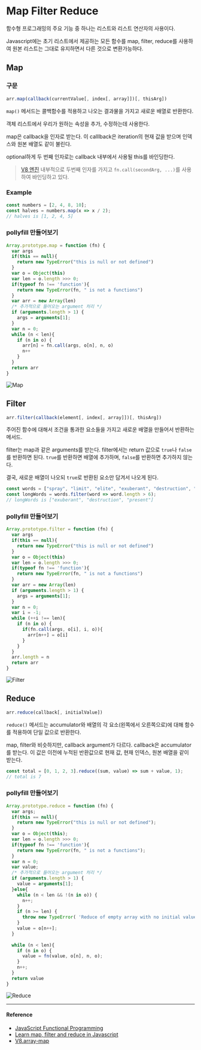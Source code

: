 # Map Filter Reduce

함수형 프로그래밍의 주요 기능 중 하나는 리스트와 리스트 연산자의 사용이다.

Javascript에는 초기 리스트에서 제공하는 모든 함수를 map, filter, reduce를 사용하여 원본 리스트는 그대로 유지하면서 다른 것으로 변환가능하다.

## Map

### 구문

```js
arr.map(callback(currentValue[, index[, array]])[, thisArg])
```

`map()` 메서드는 콜백함수를 적용하고 나오는 결과물을 가지고 새로운 배열로 반환한다.

객체 리스트에서 우리가 원하는 속성을 추가, 수정하는데 사용한다.

map은 callback을 인자로 받는다. 이 calllback은 iteration의 현재 값을 받으며 인덱스와 원본 배열도 같이 불린다.

optional하게 두 번째 인자로는 callback 내부에서 사용될 this를 바인딩한다.

> [V8 엔진](https://github.com/v8/v8/blob/288aaef9ae15605383eb49f38b1df6e1f5d50ffb/src/builtins/array-map.tq#L79) 내부적으로 두번째 인자를 가지고 `fn.call(secondArg, ...)`를 사용하여 바인딩하고 있다.
### Example

```js
const numbers = [2, 4, 8, 10];
const halves = numbers.map(x => x / 2);
// halves is [1, 2, 4, 5]
```

### pollyfill 만들어보기

```js
Array.prototype.map = function (fn) {
  var args
  if(this == null){
    return new TypeError("this is null or not defined")
  }
  var o = Object(this)
  var len = o.length >>> 0;
  if(typeof fn !== 'function'){
    return new TypeError(fn, " is not a functions")
  }
  var arr = new Array(len)
  /* 추가적으로 들어오는 argument 처리 */
  if (arguments.length > 1) {
    args = arguments[1];
  }
  var n = 0;
  while (n < len){
    if (n in o) {
      arr[n] = fn.call(args, o[n], n, o)
      n++
    }
  }
  return arr
}
```

![Map](https://user-images.githubusercontent.com/24274424/71173584-79b45b80-22a6-11ea-813b-ace66fa11bc7.png)

## Filter

```js
arr.filter(callback(element[, index[, array]])[, thisArg])
```

주어진 함수에 대해서 조건을 통과한 요소들을 가지고 새로운 배열을 만들어서 반환하는 메서드.

filter는 map과 같은 arguments를 받는다. filter에서는 return 값으로 `true`나 `false`를 반환하면 된다. `true`를 반환하면 배열에 추가하며, `false`를 반환하면 추가하지 않는다. 

결국, 새로운 배열이 나오되 `true`로 반환된 요소만 담겨서 나오게 된다.

```js
const words = ["spray", "limit", "elite", "exuberant", "destruction", "present"];
const longWords = words.filter(word => word.length > 6);
// longWords is ["exuberant", "destruction", "present"]
```

### pollyfill 만들어보기

```js
Array.prototype.filter = function (fn) {
  var args
  if(this == null){
    return new TypeError("this is null or not defined")
  }
  var o = Object(this)
  var len = o.length >>> 0;
  if(typeof fn !== 'function'){
    return new TypeError(fn, " is not a functions")
  }
  var arr = new Array(len)
  if (arguments.length > 1) {
    args = arguments[1];
  }
  var n = 0;
  var i = -1;
  while (++i !== len){
    if (n in o) {
      if(fn.call(args, o[i], i, o)){
        arr[n++] = o[i]
      }
    }
  }
  arr.length = n
  return arr
}
```

![Filter](https://user-images.githubusercontent.com/24274424/71173596-820c9680-22a6-11ea-93af-46b528439e9f.png)

## Reduce

```js
arr.reduce(callback[, initialValue])
```

`reduce()` 메서드는 accumulator와 배열의 각 요소(왼쪽에서 오른쪽으로)에 대해 함수를 적용하여 단일 값으로 반환한다.

map, filter와 비슷하지만, callback argument가 다르다. callback은 accumulator를 받는다. 이 값은 이전에 누적된 반환값으로 현재 값, 현재 인덱스, 원본 배열을 같이 받는다.

```js
const total = [0, 1, 2, 3].reduce((sum, value) => sum + value, 1);
// total is 7
```

### pollyfill 만들어보기

```js
Array.prototype.reduce = function (fn) {
  var args;
  if(this == null){
    return new TypeError("this is null or not defined");
  }
  var o = Object(this);
  var len = o.length >>> 0; 
  if(typeof fn !== 'function'){
    return new TypeError(fn, " is not a functions");
  }
  var n = 0;
  var value;
  /* 추가적으로 들어오는 argument 처리 */
  if (arguments.length > 1) {
    value = arguments[1];
  }else{
    while (n < len && !(n in o)) {
      n++; 
    }
    if (n >= len) {
      throw new TypeError( 'Reduce of empty array with no initial value' );
    }
    value = o[n++];
  }
  
  while (n < len){
    if (n in o) {
      value = fn(value, o[n], n, o);
    }
    n++;    
  }
  return value
}
```

![Reduce](https://user-images.githubusercontent.com/24274424/71173608-8769e100-22a6-11ea-964b-eb9a113761d6.png)

---

#### Reference

- [JavaScript Functional Programming](https://medium.com/jsguru/javascript-functional-programming-map-filter-and-reduce-846ff9ba492d)
- [Learn map, filter and reduce in Javascript](https://medium.com/@joomiguelcunha/learn-map-filter-and-reduce-in-javascript-ea59009593c4)
- [V8.array-map](https://github.com/v8/v8/blob/master/src/builtins/array-map.tq#L79)